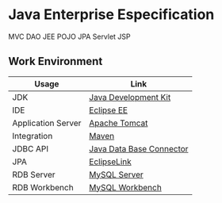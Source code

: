 # Java Enterprise Especification
MVC
DAO
JEE
POJO
JPA
Servlet
JSP
## Work Environment
Usage     | Link
---       | ---
JDK | [Java Development Kit](https://github.com/angular)
IDE | [Eclipse EE](https://github.com/angular)
Application Server | [Apache Tomcat](https://github.com/angular)
Integration | [Maven](https://github.com/angular)
JDBC API | [Java Data Base Connector](https://github.com/angular)
JPA | [EclipseLink](http://github.com/angular)
RDB Server | [MySQL Server](https://github.com/angular)
RDB Workbench | [MySQL Workbench](https://github.com/angular)
